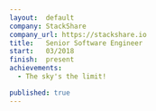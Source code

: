 ```yaml
---
layout:  default
company: StackShare
company_url: https://stackshare.io
title:   Senior Software Engineer
start:   03/2018
finish:  present
achievements:
  - The sky's the limit!

published: true
---
```


